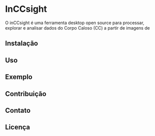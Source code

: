 # InCCsight

O inCCsight é uma ferramenta desktop open source para processar, explorar e analisar dados do Corpo Caloso (CC) a partir de imagens de 

## Instalação

## Uso

## Exemplo

## Contribuição

## Contato

## Licença